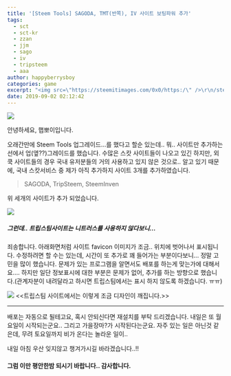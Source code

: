```yaml
---
title: '[Steem Tools] SAGODA, TMT(반쪽), IV 사이트 보팅파워 추가'
tags:
  - sct
  - sct-kr
  - zzan
  - jjm
  - sago
  - iv
  - tripsteem
  - aaa
author: happyberrysboy
categories: game
excerpt: "<img src=\"https://steemitimages.com/0x0/https:/\" />\r\n/steemitimages.com/640x0/https://cdn.steemitimages.com/DQmU8hwnAWm29BmczzrLHGfxPhDsUyr8VQwF8UiFdRrFgjY/％EC％83％88％20％ED％8C％8C％EC％9D％BC％202019-02-27％2017.53.44_2.jpg)  안녕하세요, 햅뽀이입니다.  오래간만에 Steem Tools ....."
date: 2019-09-02 02:12:42
---
```


![](https://steemitimages.com/0x0/https://steemitimages.com/640x0/https://cdn.steemitimages.com/DQmU8hwnAWm29BmczzrLHGfxPhDsUyr8VQwF8UiFdRrFgjY/％EC％83％88％20％ED％8C％8C％EC％9D％BC％202019-02-27％2017.53.44_2.jpg)

안녕하세요, 햅뽀이입니다.

오래간만에 Steem Tools 업그레이드...를 했다고 할순 있는데.. 뭐.. 사이트만 추가하는 선에서 업(옆??)그레이드를 했습니다.
수많은 스캇 사이트들이 나오고 있긴 하지만, 외쿡 사이트들의 경우 국내 유저분들의 거의 사용하고 있지 않은 것으로.. 알고 있기 때문에, 국내 스캇서비스 중 제가 아직 추가하지 사이트 3개를 추가하였습니다.


> SAGODA, TripSteem, SteemInven

위 세개의 사이트가 추가 되었습니다.

![](https://cdn.steemitimages.com/DQmdRbUydmViPEYpUWET3YPkAyd36tPzu2B5bxUjByofuUw/image.png)

##### 그런데.. 트립스팀사이트는 니트러스를 사용하지 않다보니...
죄송합니다. 아래화면처럼 사이트 favicon 이미지가 조금.. 위치에 벗어나서 표시됩니다.
수정하려면 할 수는 있는데, 시간이 또 추가로 꽤 들어가는 부분이다보니...
정말 고민을 많이 했습니다. 문제가 있는 프로그램을 알면서도 배포를 하는게 맞는가에 대해서요....
하지만 일단 정보표시에 대한 부분은 문제가 없어, 추가를 하는 방향으로 했습니다.(관계자분이 내려달라고 하시면 트립스팀에서는 표시 하지 않도록 하겠습니다. ㅠㅠ)

![](https://cdn.steemitimages.com/DQmcWcD7UrZLaZs5vMvULZvSZmuQbLvjvRkhARnU9TL6ACs/image.png)
<<트립스팀 사이트에서는 이렇게 조금 디자인이 깨집니다.>>


___

배포는 자동으로 될테고요, 혹시 안되신다면 재설치를 부탁 드리겠습니다.
내일은 또 월요일이 시작되는군요..
그리고 가을장마?가 시작된다는군요. 자주 있는 일은 아닌것 같은데, 무려 토요일까지 비가 온다는 놀라운 일이..

내일 아침 우산 잊지않고 챙겨가시길 바라겠습니다..!!

#### 그럼 이만 평안한밤 되시기 바랍니다.. 감사합니다.